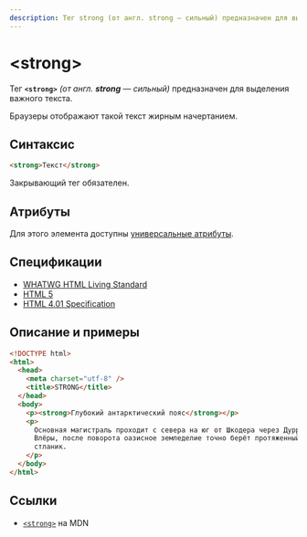 ```yaml
---
description: Тег strong (от англ. strong — сильный) предназначен для выделения важного текста
---
```


# &lt;strong&gt;

Тег **`<strong>`** _(от англ. **strong** — сильный)_ предназначен для выделения важного текста.

Браузеры отображают такой текст жирным начертанием.

## Синтаксис

```html
<strong>Текст</strong>
```

Закрывающий тег обязателен.

## Атрибуты

Для этого элемента доступны [универсальные атрибуты](uni-attr.md).

## Спецификации

- [WHATWG HTML Living Standard](https://html.spec.whatwg.org/multipage/semantics.html#the-strong-element)
- [HTML 5](http://www.w3.org/TR/html5/text-level-semantics.html#the-strong-element)
- [HTML 4.01 Specification](http://www.w3.org/TR/html401/struct/text.html#edef-STRONG)

## Описание и примеры

```html
<!DOCTYPE html>
<html>
  <head>
    <meta charset="utf-8" />
    <title>STRONG</title>
  </head>
  <body>
    <p><strong>Глубокий антарктический пояс</strong></p>
    <p>
      Основная магистраль проходит с севера на юг от Шкодера через Дуррес до
      Влёры, после поворота оазисное земледелие точно берёт протяженный кедровый
      стланик.
    </p>
  </body>
</html>
```

## Ссылки

- [`<strong>`](https://developer.mozilla.org/ru/docs/Web/HTML/Element/strong) на MDN
